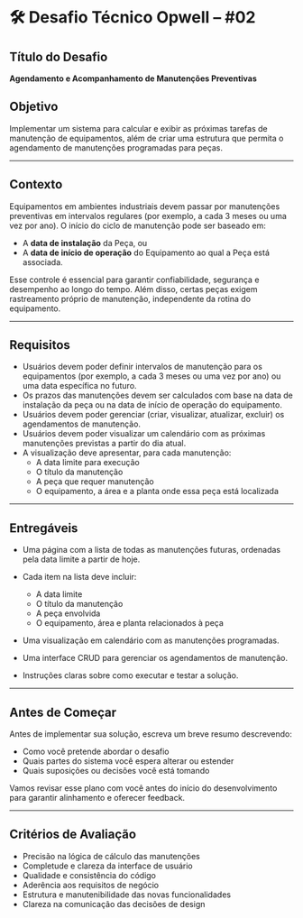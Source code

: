 # 🛠️ Desafio Técnico Opwell – #02

## Título do Desafio

**Agendamento e Acompanhamento de Manutenções Preventivas**

## Objetivo

Implementar um sistema para calcular e exibir as próximas tarefas de manutenção de equipamentos, além de criar uma estrutura que permita o agendamento de manutenções programadas para peças.

---

## Contexto

Equipamentos em ambientes industriais devem passar por manutenções preventivas em intervalos regulares (por exemplo, a cada 3 meses ou uma vez por ano). O início do ciclo de manutenção pode ser baseado em:

- A **data de instalação** da Peça, ou
- A **data de início de operação** do Equipamento ao qual a Peça está associada.

Esse controle é essencial para garantir confiabilidade, segurança e desempenho ao longo do tempo. Além disso, certas peças exigem rastreamento próprio de manutenção, independente da rotina do equipamento.

---

## Requisitos

- Usuários devem poder definir intervalos de manutenção para os equipamentos (por exemplo, a cada 3 meses ou uma vez por ano) ou uma data específica no futuro.
- Os prazos das manutenções devem ser calculados com base na data de instalação da peça ou na data de início de operação do equipamento.
- Usuários devem poder gerenciar (criar, visualizar, atualizar, excluir) os agendamentos de manutenção.
- Usuários devem poder visualizar um calendário com as próximas manutenções previstas a partir do dia atual.
- A visualização deve apresentar, para cada manutenção:
  - A data limite para execução
  - O título da manutenção
  - A peça que requer manutenção
  - O equipamento, a área e a planta onde essa peça está localizada

---

## Entregáveis

- Uma página com a lista de todas as manutenções futuras, ordenadas pela data limite a partir de hoje.
- Cada item na lista deve incluir:

  - A data limite
  - O título da manutenção
  - A peça envolvida
  - O equipamento, área e planta relacionados à peça

- Uma visualização em calendário com as manutenções programadas.

- Uma interface CRUD para gerenciar os agendamentos de manutenção.

- Instruções claras sobre como executar e testar a solução.

---

## Antes de Começar

Antes de implementar sua solução, escreva um breve resumo descrevendo:

- Como você pretende abordar o desafio
- Quais partes do sistema você espera alterar ou estender
- Quais suposições ou decisões você está tomando

Vamos revisar esse plano com você antes do início do desenvolvimento para garantir alinhamento e oferecer feedback.

---

## Critérios de Avaliação

- Precisão na lógica de cálculo das manutenções
- Completude e clareza da interface de usuário
- Qualidade e consistência do código
- Aderência aos requisitos de negócio
- Estrutura e manutenibilidade das novas funcionalidades
- Clareza na comunicação das decisões de design
